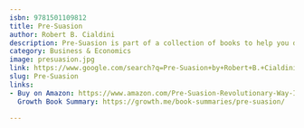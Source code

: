 ```yaml
---
isbn: 9781501109812
title: Pre-Suasion
author: Robert B. Cialdini
description: Pre-Suasion is part of a collection of books to help you do better marketing.
category: Business & Economics
image: presuasion.jpg
link: https://www.google.com/search?q=Pre-Suasion+by+Robert+B.+Cialdini
slug: Pre-Suasion
links:
- Buy on Amazon: https://www.amazon.com/Pre-Suasion-Revolutionary-Way-Influence-Persuade-ebook/dp/B01A6DJD7Q
  Growth Book Summary: https://growth.me/book-summaries/pre-suasion/

---
```

